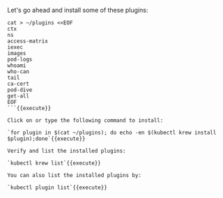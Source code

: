 Let's go ahead and install some of these plugins:

```
cat > ~/plugins <<EOF
ctx
ns
access-matrix
iexec
images
pod-logs
whoami
who-can
tail
ca-cert
pod-dive
get-all
EOF
```{{execute}}

Click on or type the following command to install:

`for plugin in $(cat ~/plugins); do echo -en $(kubectl krew install $plugin);done`{{execute}}

Verify and list the installed plugins:

`kubectl krew list`{{execute}}

You can also list the installed plugins by:

`kubectl plugin list`{{execute}}
